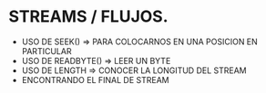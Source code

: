 # STREAMS / FLUJOS.

* USO DE SEEK() => PARA COLOCARNOS EN UNA POSICION EN PARTICULAR
* USO DE READBYTE() => LEER UN BYTE
* USO DE LENGTH => CONOCER LA LONGITUD DEL STREAM
* ENCONTRANDO EL FINAL DE STREAM